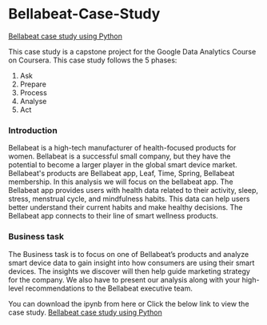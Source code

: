 # Bellabeat-Case-Study
[Bellabeat case study using Python](https://www.kaggle.com/code/rishikachatterjee06/bellabeat-google-data-analytics-casestudy-python)

This case study is a capstone project for the Google Data Analytics Course on Coursera.
This case study follows the 5 phases:
  1. Ask
  2. Prepare
  3. Process
  4. Analyse
  5. Act
     
### Introduction
Bellabeat is a high-tech manufacturer of health-focused products for women. Bellabeat is a successful small company, but they have the potential to become a larger player in the global smart device market.
Bellabeat's products are Bellabeat app, Leaf, Time, Spring, Bellabeat membership. In this analysis we will focus on the bellabeat app.
The Bellabeat app provides users with health data related to their activity, sleep, stress, menstrual cycle, and mindfulness habits. This data can help users better understand their current habits and make healthy decisions. The Bellabeat app connects to their line of smart wellness products.

### Business task
The Business task is to focus on one of Bellabeat’s products and analyze smart device data to gain insight into how consumers are using their smart devices. The insights we discover will then help guide marketing strategy for the company. We also have to present our analysis along with your high-level recommendations to the Bellabeat executive team.

You can download the ipynb from here
or
Click the below link to view the case study.
[Bellabeat case study using Python](https://www.kaggle.com/code/rishikachatterjee06/bellabeat-google-data-analytics-casestudy-python)
